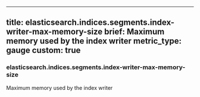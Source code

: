 
---
title: elasticsearch.indices.segments.index-writer-max-memory-size
brief: Maximum memory used by the index writer
metric_type: gauge
custom: true
---
### elasticsearch.indices.segments.index-writer-max-memory-size

Maximum memory used by the index writer
